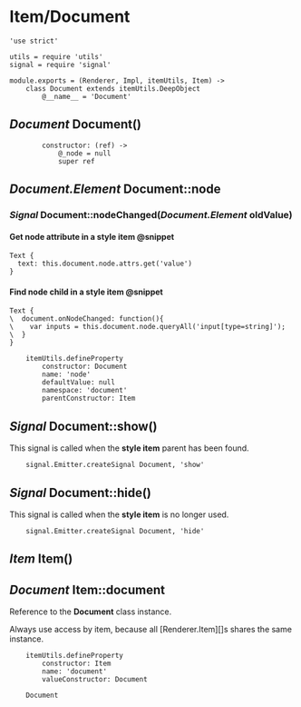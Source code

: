 Item/Document
=============

	'use strict'

	utils = require 'utils'
	signal = require 'signal'

	module.exports = (Renderer, Impl, itemUtils, Item) ->
		class Document extends itemUtils.DeepObject
			@__name__ = 'Document'

*Document* Document()
-------------------
			
			constructor: (ref) ->
				@_node = null
				super ref

*Document.Element* Document::node
---------------------------------

### *Signal* Document::nodeChanged(*Document.Element* oldValue)

#### Get node attribute in a style item @snippet

```
Text {
  text: this.document.node.attrs.get('value')
}
```

#### Find node child in a style item @snippet

```
Text {
\  document.onNodeChanged: function(){
\    var inputs = this.document.node.queryAll('input[type=string]');
\  }
}
```

		itemUtils.defineProperty
			constructor: Document
			name: 'node'
			defaultValue: null
			namespace: 'document'
			parentConstructor: Item

*Signal* Document::show()
-------------------------

This signal is called when the **style item** parent has been found.

		signal.Emitter.createSignal Document, 'show'

*Signal* Document::hide()
-------------------------

This signal is called when the **style item** is no longer used.

		signal.Emitter.createSignal Document, 'hide'

*Item* Item()
-------------

*Document* Item::document
-------------------------

Reference to the **Document** class instance.

Always use access by item, because all [Renderer.Item][]s shares the same instance.

		itemUtils.defineProperty
			constructor: Item
			name: 'document'
			valueConstructor: Document

		Document
